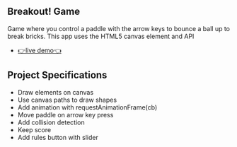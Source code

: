 ## Breakout! Game

Game where you control a paddle with the arrow keys to bounce a ball up to break bricks. This app uses the HTML5 canvas element and API

- [👉live demo👈](https://fathyElgazzar.github.io/JS-mini-projects/breakout-game)

## Project Specifications

- Draw elements on canvas
- Use canvas paths to draw shapes
- Add animation with requestAnimationFrame(cb)
- Move paddle on arrow key press
- Add collision detection
- Keep score
- Add rules button with slider
